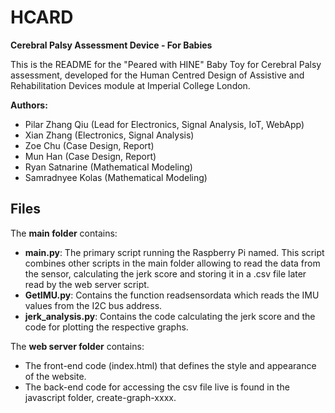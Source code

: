 # HCARD
**Cerebral Palsy Assessment Device - For Babies**

This is the README for the "Peared with HINE" Baby Toy for Cerebral Palsy assessment, developed for the Human Centred Design of Assistive and Rehabilitation Devices module at Imperial College London. 

**Authors:**
- Pilar Zhang Qiu (Lead for Electronics, Signal Analysis, IoT, WebApp)
- Xian Zhang (Electronics, Signal Analysis)
- Zoe Chu (Case Design, Report)
- Mun Han (Case Design, Report)
- Ryan Satnarine (Mathematical Modeling)
- Samradnyee Kolas (Mathematical Modeling)

## Files
The **main folder** contains:
- **main.py**: The primary script running the Raspberry Pi named. This script combines other scripts in the main folder allowing to read the data from the sensor, calculating the jerk score and storing it in a .csv file later read by the web server script.
- **GetIMU.py**: Contains the function readsensordata which reads the IMU values from the I2C bus address.
- **jerk_analysis.py**: Contains the code calculating the jerk score and the code for plotting the respective graphs.

The **web server folder** contains:
- The front-end code (index.html) that defines the style and appearance of the website.
- The back-end code for accessing the csv file live is found in the javascript folder, create-graph-xxxx.
